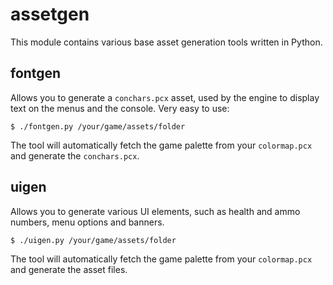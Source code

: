 # assetgen
This module contains various base asset generation tools written in Python.

## fontgen
Allows you to generate a `conchars.pcx` asset, used by the engine to display text on the menus and the console. Very easy to use:

    $ ./fontgen.py /your/game/assets/folder

The tool will automatically fetch the game palette from your `colormap.pcx` and generate the `conchars.pcx`.

## uigen
Allows you to generate various UI elements, such as health and ammo numbers, menu options and banners.

    $ ./uigen.py /your/game/assets/folder

The tool will automatically fetch the game palette from your `colormap.pcx` and generate the asset files.
